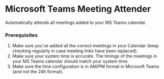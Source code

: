 # Microsoft Teams Meeting Attender
 Automatically attends all meetings added to your MS Teams calendar.

### Prerequisites
1. Make sure you've added all the correct meetings in your Calendar (keep checking regularly in case meeting links have been replaced).
2. Make sure your system time is accurate. The timings of the meetings in your MS Teams calendar should match your system time. 
3. Make sure the time configuration is in AM/PM format in Microsoft Teams (and not the 24h format).
